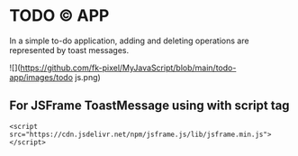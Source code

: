 # TODO &copy; APP
In a simple to-do application, adding and deleting operations are represented by toast messages.

![](https://github.com/fk-pixel/MyJavaScript/blob/main/todo-app/images/todo js.png)

## For JSFrame ToastMessage using with script tag
```
<script src="https://cdn.jsdelivr.net/npm/jsframe.js/lib/jsframe.min.js"></script>
```
